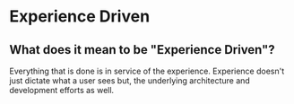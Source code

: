 # Experience Driven

## What does it mean to be "Experience Driven"?

Everything that is done is in service of the experience. Experience doesn't just dictate what a user sees but, the underlying architecture and development efforts as well.
